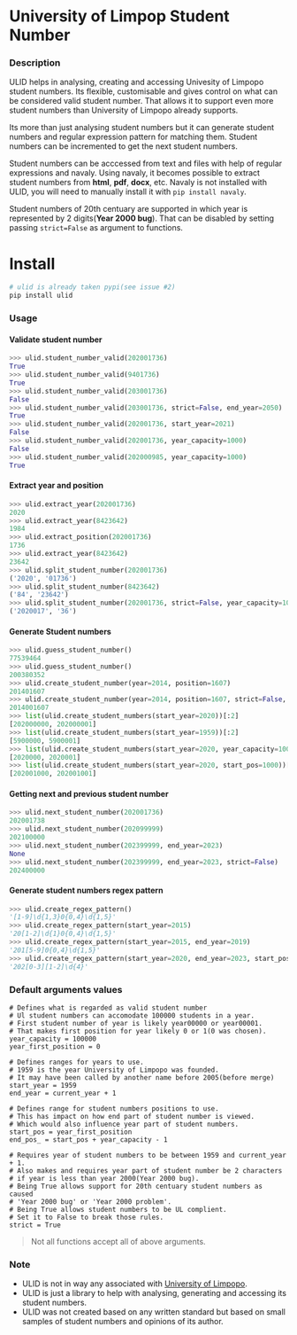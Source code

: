 # University of Limpop Student Number

### Description
ULID helps in analysing, creating and accessing Univesity of Limpopo student
numbers. Its flexible, customisable and gives control on what can be 
considered valid student number. That allows it to support even more student
numbers than University of Limpopo already supports.

Its more than just analysing student numbers but it can generate student
numbers and regular expression pattern for matching them. Student numbers
can be incremented to get the next student numbers.

Student numbers can be acccessed from text and files with help of regular
expressions and navaly. Using navaly, it becomes possible to extract 
student numbers from **html**, **pdf**, **docx**, etc. Navaly is not installed with ULID, you will need to manually install it with `pip install navaly`.

Student numbers of 20th centuary are supported in which year is represented
by 2 digits(**Year 2000 bug**). That can be disabled by setting passing
`strict=False` as argument to functions.

# Install
```bash
# ulid is already taken pypi(see issue #2)
pip install ulid
```

### Usage
#### Validate student number
```python
>>> ulid.student_number_valid(202001736)
True
>>> ulid.student_number_valid(9401736)
True
>>> ulid.student_number_valid(203001736)
False
>>> ulid.student_number_valid(203001736, strict=False, end_year=2050)
True
>>> ulid.student_number_valid(202001736, start_year=2021)
False
>>> ulid.student_number_valid(202001736, year_capacity=1000)
False
>>> ulid.student_number_valid(202000985, year_capacity=1000)
True
```

#### Extract year and position
```python
>>> ulid.extract_year(202001736)
2020
>>> ulid.extract_year(8423642)
1984
>>> ulid.extract_position(202001736)
1736
>>> ulid.extract_year(8423642)
23642
>>> ulid.split_student_number(202001736)
('2020', '01736')
>>> ulid.split_student_number(8423642)
('84', '23642')
>>> ulid.split_student_number(202001736, strict=False, year_capacity=100)
('2020017', '36')
```

#### Generate Student numbers
```python
>>> ulid.guess_student_number()
77539464
>>> ulid.guess_student_number()
200380352
>>> ulid.create_student_number(year=2014, position=1607)
201401607
>>> ulid.create_student_number(year=2014, position=1607, strict=False, year_capacity=1000000)
2014001607
>>> list(ulid.create_student_numbers(start_year=2020))[:2]
[202000000, 202000001]
>>> list(ulid.create_student_numbers(start_year=1959))[:2]
[5900000, 5900001]
>>> list(ulid.create_student_numbers(start_year=2020, year_capacity=1000))[:2]
[2020000, 2020001]
>>> list(ulid.create_student_numbers(start_year=2020, start_pos=1000))[:2]
[202001000, 202001001]
```

#### Getting next and previous student number
```python
>>> ulid.next_student_number(202001736)
202001738
>>> ulid.next_student_number(202099999)
202100000
>>> ulid.next_student_number(202399999, end_year=2023)
None
>>> ulid.next_student_number(202399999, end_year=2023, strict=False)
202400000
```

#### Generate student numbers regex pattern
```python
>>> ulid.create_regex_pattern()
'[1-9]\d{1,3}0{0,4}\d{1,5}'
>>> ulid.create_regex_pattern(start_year=2015)
'20[1-2]\d{1}0{0,4}\d{1,5}'
>>> ulid.create_regex_pattern(start_year=2015, end_year=2019)
'201[5-9]0{0,4}\d{1,5}'
>>> ulid.create_regex_pattern(start_year=2020, end_year=2023, start_pos=10000, end_pos=25000)
'202[0-3][1-2]\d{4}'
```


### Default arguments values
```
# Defines what is regarded as valid student number
# Ul student numbers can accomodate 100000 students in a year.
# First student number of year is likely year00000 or year00001.
# That makes first position for year likely 0 or 1(0 was chosen).
year_capacity = 100000
year_first_position = 0

# Defines ranges for years to use.
# 1959 is the year University of Limpopo was founded.
# It may have been called by another name before 2005(before merge)
start_year = 1959
end_year = current_year + 1

# Defines range for student numbers positions to use.
# This has impact on how end part of student number is viewed.
# Which would also influence year part of student numbers.
start_pos = year_first_position
end_pos_ = start_pos + year_capacity - 1

# Requires year of student numbers to be between 1959 and current_year + 1.
# Also makes and requires year part of student number be 2 characters
# if year is less than year 2000(Year 2000 bug).
# Being True allows support for 20th centuary student numbers as caused
# 'Year 2000 bug' or 'Year 2000 problem'.
# Being True allows student numbers to be UL complient.
# Set it to False to break those rules.
strict = True
```
> Not all functions accept all of above arguments.  

### Note
* ULID is not in way any associated with [University of Limpopo]().
* ULID is just a library to help with analysing, generating and accessing
its student numbers.
* ULID was not created based on any written standard but based on small
samples of student numbers and opinions of its author.

